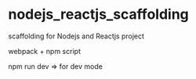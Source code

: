 # nodejs_reactjs_scaffolding
scaffolding for Nodejs and Reactjs project

webpack + npm script

npm run dev => for dev mode
